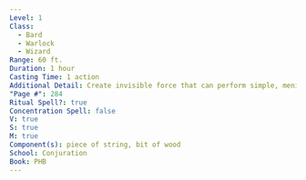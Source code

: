 ```yaml
---
Level: 1
Class:
  - Bard
  - Warlock
  - Wizard
Range: 60 ft.
Duration: 1 hour
Casting Time: 1 action
Additional Detail: Create invisible force that can perform simple, menial tasks for you.
"Page #": 284
Ritual Spell?: true
Concentration Spell: false
V: true
S: true
M: true
Component(s): piece of string, bit of wood
School: Conjuration
Book: PHB
---
```

